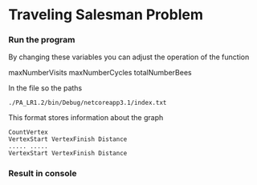 # Traveling Salesman Problem

### Run the program

By changing these variables you can adjust the operation of the function

maxNumberVisits
maxNumberCycles
totalNumberBees

In the file so the paths

```
./PA_LR1.2/bin/Debug/netcoreapp3.1/index.txt
```

This format stores information about the graph

```
CountVertex
VertexStart VertexFinish Distance
..... .....
VertexStart VertexFinish Distance
```

### Result in console 

